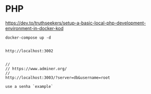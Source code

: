 # PHP

https://dev.to/truthseekers/setup-a-basic-local-php-development-environment-in-docker-kod


    docker-compose up -d


    http://localhost:3002


    //
    // https://www.adminer.org/
    // 
    http://localhost:3003/?server=db&username=root

    use a senha `example`